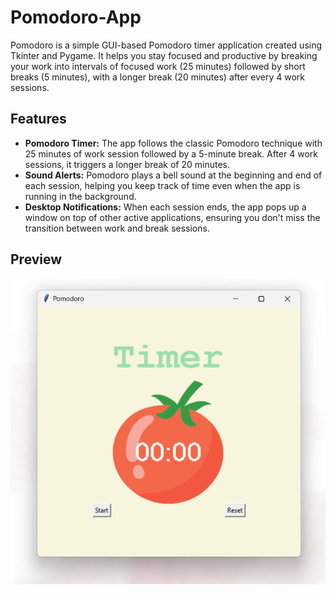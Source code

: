 # Pomodoro-App

Pomodoro is a simple GUI-based Pomodoro timer application created using Tkinter and Pygame. It helps you stay focused and productive by breaking your work into intervals of focused work (25 minutes) followed by short breaks (5 minutes), with a longer break (20 minutes) after every 4 work sessions.

## Features

- **Pomodoro Timer:** The app follows the classic Pomodoro technique with 25 minutes of work session followed by a 5-minute break. After 4 work sessions, it triggers a longer break of 20 minutes.
- **Sound Alerts:** Pomodoro plays a bell sound at the beginning and end of each session, helping you keep track of time even when the app is running in the background.
- **Desktop Notifications:** When each session ends, the app pops up a window on top of other active applications, ensuring you don't miss the transition between work and break sessions.

## Preview 

![Pomodoro Timer](https://github.com/khushi-rajput04/Pomodoro-App/blob/main/img/pomodoro.png)

